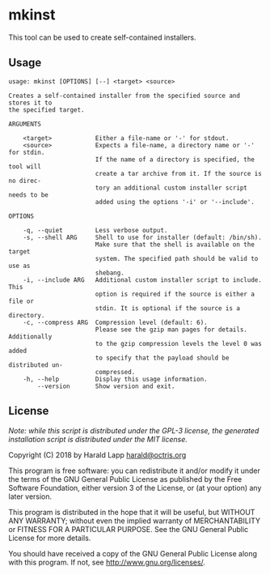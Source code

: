 # mkinst

This tool can be used to create self-contained installers.

## Usage

    usage: mkinst [OPTIONS] [--] <target> <source>

    Creates a self-contained installer from the specified source and stores it to
    the specified target.

    ARGUMENTS

        <target>            Either a file-name or '-' for stdout.
        <source>            Expects a file-name, a directory name or '-' for stdin.
                            If the name of a directory is specified, the tool will
                            create a tar archive from it. If the source is no direc-
                            tory an additional custom installer script needs to be
                            added using the options '-i' or '--include'.

    OPTIONS

        -q, --quiet         Less verbose output.
        -s, --shell ARG     Shell to use for installer (default: /bin/sh).
                            Make sure that the shell is available on the target
                            system. The specified path should be valid to use as
                            shebang.
        -i, --include ARG   Additional custom installer script to include. This
                            option is required if the source is either a file or
                            stdin. It is optional if the source is a directory.
        -c, --compress ARG  Compression level (default: 6).
                            Please see the gzip man pages for details. Additionally
                            to the gzip compression levels the level 0 was added
                            to specify that the payload should be distributed un-
                            compressed.
        -h, --help          Display this usage information.
            --version       Show version and exit.

## License

*Note: while this script is distributed under the GPL-3 license, the generated
installation script is distributed under the MIT license.*

Copyright (C) 2018 by Harald Lapp <harald@octris.org>

This program is free software: you can redistribute it and/or modify it under the terms of the GNU General Public License as published by the Free Software Foundation, either version 3 of the License, or (at your option) any later version.

This program is distributed in the hope that it will be useful, but WITHOUT ANY WARRANTY; without even the implied warranty of MERCHANTABILITY or FITNESS FOR A PARTICULAR PURPOSE. See the GNU General Public License for more details.

You should have received a copy of the GNU General Public License along with this program. If not, see <http://www.gnu.org/licenses/>.
